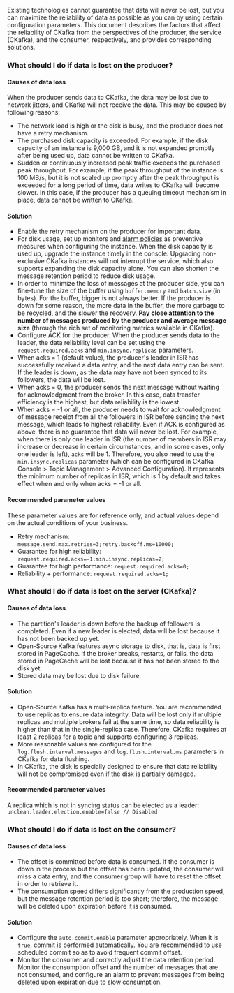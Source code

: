 Existing technologies cannot guarantee that data will never be lost, but you can maximize the reliability of data as possible as you can by using certain configuration parameters.
This document describes the factors that affect the reliability of CKafka from the perspectives of the producer, the service (CKafka), and the consumer, respectively, and provides corresponding solutions.

### What should I do if data is lost on the producer?
#### Causes of data loss
When the producer sends data to CKafka, the data may be lost due to network jitters, and CKafka will not receive the data. This may be caused by following reasons:
- The network load is high or the disk is busy, and the producer does not have a retry mechanism.
- The purchased disk capacity is exceeded. For example, if the disk capacity of an instance is 9,000 GB, and it is not expanded promptly after being used up, data cannot be written to CKafka.
- Sudden or continuously increased peak traffic exceeds the purchased peak throughput. For example, if the peak throughput of the instance is 100 MB/s, but it is not scaled up promptly after the peak throughput is exceeded for a long period of time, data writes to CKafka will become slower. In this case, if the producer has a queuing timeout mechanism in place, data cannot be written to CKafka.

#### Solution
- Enable the retry mechanism on the producer for important data.
- For disk usage, set up monitors and [alarm policies](https://console.cloud.tencent.com/monitor/policylist/create) as preventive measures when configuring the instance.
When the disk capacity is used up, upgrade the instance timely in the console. Upgrading non-exclusive CKafka instances will not interrupt the service, which also supports expanding the disk capacity alone. You can also shorten the message retention period to reduce disk usage.
- In order to minimize the loss of messages at the producer side, you can fine-tune the size of the buffer using `buffer.memory` and `batch.size` (in bytes). For the buffer, bigger is not always better. If the producer is down for some reason, the more data in the buffer, the more garbage to be recycled, and the slower the recovery. **Pay close attention to the number of messages produced by the producer and average message size** (through the rich set of monitoring metrics available in CKafka).
- Configure ACK for the producer.
When the producer sends data to the leader, the data reliability level can be set using the `request.required.acks` and `min.insync.replicas` parameters.
 - When acks = 1 (default value), the producer's leader in ISR has successfully received a data entry, and the next data entry can be sent. If the leader is down, as the data may have not been synced to its followers, the data will be lost.
 - When acks = 0, the producer sends the next message without waiting for acknowledgment from the broker. In this case, data transfer efficiency is the highest, but data reliability is the lowest.
 - When acks = -1 or all, the producer needs to wait for acknowledgment of message receipt from all the followers in ISR before sending the next message, which leads to highest reliability.
Even if ACK is configured as above, there is no guarantee that data will never be lost. For example, when there is only one leader in ISR (the number of members in ISR may increase or decrease in certain circumstances, and in some cases, only one leader is left), `acks` will be 1. Therefore, you also need to use the `min.insync.replicas` parameter (which can be configured in CKafka Console > Topic Management > Advanced Configuration). It represents the minimum number of replicas in ISR, which is 1 by default and takes effect when and only when acks = -1 or all.

#### Recommended parameter values
These parameter values are for reference only, and actual values depend on the actual conditions of your business.
 - Retry mechanism: `message.send.max.retries=3;retry.backoff.ms=10000;`
 - Guarantee for high reliability: `request.required.acks=-1;min.insync.replicas=2;`
 - Guarantee for high performance: `request.required.acks=0;`
 - Reliability + performance: `request.required.acks=1;`

### What should I do if data is lost on the server (CKafka)?
#### Causes of data loss
- The partition's leader is down before the backup of followers is completed. Even if a new leader is elected, data will be lost because it has not been backed up yet.
- Open-Source Kafka features async storage to disk, that is, data is first stored in PageCache. If the broker breaks, restarts, or fails, the data stored in PageCache will be lost because it has not been stored to the disk yet.
- Stored data may be lost due to disk failure.

#### Solution
- Open-Source Kafka has a multi-replica feature. You are recommended to use replicas to ensure data integrity. Data will be lost only if multiple replicas and multiple brokers fail at the same time, so data reliability is higher than that in the single-replica case. Therefore, CKafka requires at least 2 replicas for a topic and supports configuring 3 replicas.
- More reasonable values are configured for the `log.flush.interval.messages` and `log.flush.interval.ms` parameters in CKafka for data flushing.
- In CKafka, the disk is specially designed to ensure that data reliability will not be compromised even if the disk is partially damaged.

#### Recommended parameter values
A replica which is not in syncing status can be elected as a leader: `unclean.leader.election.enable=false // Disabled`

### What should I do if data is lost on the consumer?
#### Causes of data loss
- The offset is committed before data is consumed. If the consumer is down in the process but the offset has been updated, the consumer will miss a data entry, and the consumer group will have to reset the offset in order to retrieve it.
- The consumption speed differs significantly from the production speed, but the message retention period is too short; therefore, the message will be deleted upon expiration before it is consumed.

#### Solution
- Configure the `auto.commit.enable` parameter appropriately. When it is `true`, commit is performed automatically. You are recommended to use scheduled commit so as to avoid frequent commit offset.
- Monitor the consumer and correctly adjust the data retention period. Monitor the consumption offset and the number of messages that are not consumed, and configure an alarm to prevent messages from being deleted upon expiration due to slow consumption.


